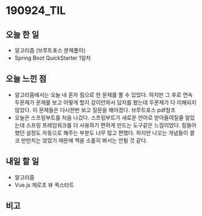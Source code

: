 # 190924_TIL
## 오늘 한 일
- 알고리즘 (브루트포스 문제풀이)
- Spring Boot QuickStarter 1일차
##

## 오늘 느낀 점
- 알고리즘에서는 오늘 내 혼자 힘으로 한 문제를 풀 수 있었다. 하지만 그 후로 연속 두문제가 문제를 보고 어떻게 할지 감이안와서 답지를 봤는데 두문제가 다 이해되지 않았다. 이 문제들은 다시한번 보고 질문을 해야겠다. 브루트포스 pdf참조
- 오늘은 스프링부트를 처음 나갔다. 스프링부트가 새로운 언어로 받아들여질줄 알았는데 스프링 프레임워크를 더 사용하기 편하게 만드는 도구같은 느낌이었다. 힘들어했던 설정도 자동으로 해주는 부분도 너무 많고 편했다. 하지만 나오는 개념들이 결코 만만치는 않았기 때문에 책을 소홀히 봐서는 안될 것 같다.
## 내일 할 일
- 알고리즘
- Vue.js 제로초 뷰 퀵스타트
##

## 비고
